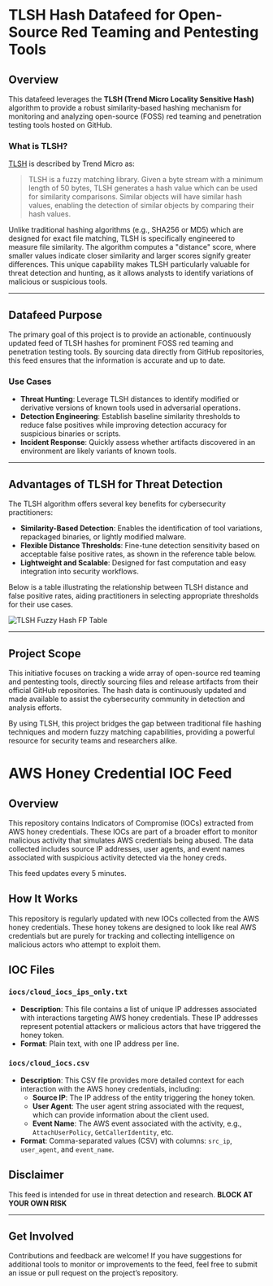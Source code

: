 # TLSH Hash Datafeed for Open-Source Red Teaming and Pentesting Tools

## Overview

This datafeed leverages the **TLSH (Trend Micro Locality Sensitive Hash)** algorithm to provide a robust similarity-based hashing mechanism for monitoring and analyzing open-source (FOSS) red teaming and penetration testing tools hosted on GitHub.

### What is TLSH?

[TLSH](https://github.com/trendmicro/tlsh) is described by Trend Micro as:

> TLSH is a fuzzy matching library. Given a byte stream with a minimum length of 50 bytes, TLSH generates a hash value which can be used for similarity comparisons. Similar objects will have similar hash values, enabling the detection of similar objects by comparing their hash values.

Unlike traditional hashing algorithms (e.g., SHA256 or MD5) which are designed for exact file matching, TLSH is specifically engineered to measure file similarity. The algorithm computes a "distance" score, where smaller values indicate closer similarity and larger scores signify greater differences. This unique capability makes TLSH particularly valuable for threat detection and hunting, as it allows analysts to identify variations of malicious or suspicious tools.

---

## Datafeed Purpose

The primary goal of this project is to provide an actionable, continuously updated feed of TLSH hashes for prominent FOSS red teaming and penetration testing tools. By sourcing data directly from GitHub repositories, this feed ensures that the information is accurate and up to date. 

### Use Cases

- **Threat Hunting**: Leverage TLSH distances to identify modified or derivative versions of known tools used in adversarial operations.
- **Detection Engineering**: Establish baseline similarity thresholds to reduce false positives while improving detection accuracy for suspicious binaries or scripts.
- **Incident Response**: Quickly assess whether artifacts discovered in an environment are likely variants of known tools.

---

## Advantages of TLSH for Threat Detection

The TLSH algorithm offers several key benefits for cybersecurity practitioners:

- **Similarity-Based Detection**: Enables the identification of tool variations, repackaged binaries, or lightly modified malware.
- **Flexible Distance Thresholds**: Fine-tune detection sensitivity based on acceptable false positive rates, as shown in the reference table below.
- **Lightweight and Scalable**: Designed for fast computation and easy integration into security workflows.

Below is a table illustrating the relationship between TLSH distance and false positive rates, aiding practitioners in selecting appropriate thresholds for their use cases.

![TLSH Fuzzy Hash FP Table](https://www.magonia.io/assets/images/TLSH-Score.png)

---

## Project Scope

This initiative focuses on tracking a wide array of open-source red teaming and pentesting tools, directly sourcing files and release artifacts from their official GitHub repositories. The hash data is continuously updated and made available to assist the cybersecurity community in detection and analysis efforts.

By using TLSH, this project bridges the gap between traditional file hashing techniques and modern fuzzy matching capabilities, providing a powerful resource for security teams and researchers alike.

# AWS Honey Credential IOC Feed

## Overview
This repository contains Indicators of Compromise (IOCs) extracted from AWS honey credentials. These IOCs are part of a broader effort to monitor malicious activity that simulates AWS credentials being abused. The data collected includes source IP addresses, user agents, and event names associated with suspicious activity detected via the honey creds.

This feed updates every 5 minutes.

## How It Works
This repository is regularly updated with new IOCs collected from the AWS honey credentials. These honey tokens are designed to look like real AWS credentials but are purely for tracking and collecting intelligence on malicious actors who attempt to exploit them.

## IOC Files

### `iocs/cloud_iocs_ips_only.txt`
- **Description**: This file contains a list of unique IP addresses associated with interactions targeting AWS honey credentials. These IP addresses represent potential attackers or malicious actors that have triggered the honey token.
- **Format**: Plain text, with one IP address per line.

### `iocs/cloud_iocs.csv`
- **Description**: This CSV file provides more detailed context for each interaction with the AWS honey credentials, including:
  - **Source IP**: The IP address of the entity triggering the honey token.
  - **User Agent**: The user agent string associated with the request, which can provide information about the client used.
  - **Event Name**: The AWS event associated with the activity, e.g., `AttachUserPolicy`, `GetCallerIdentity`, etc.
- **Format**: Comma-separated values (CSV) with columns: `src_ip`, `user_agent`, and `event_name`.

## Disclaimer
This feed is intended for use in threat detection and research. **BLOCK AT YOUR OWN RISK**

---

## Get Involved

Contributions and feedback are welcome! If you have suggestions for additional tools to monitor or improvements to the feed, feel free to submit an issue or pull request on the project’s repository.
